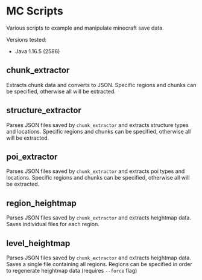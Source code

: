 # MC Scripts

Various scripts to example and manipulate minecraft save data.

Versions tested:
- Java 1.16.5 (2586)

## chunk_extractor

Extracts chunk data and converts to JSON.
Specific regions and chunks can be specified, otherwise all will be extracted.

## structure_extractor

Parses JSON files saved by `chunk_extractor` and extracts structure types and locations.
Specific regions and chunks can be specified, otherwise all will be extracted.

## poi_extractor

Parses JSON files saved by `chunk_extractor` and extracts poi types and locations.
Specific regions and chunks can be specified, otherwise all will be extracted.

## region_heightmap

Parses JSON files saved by `chunk_extractor` and extracts heightmap data.
Saves individual files for each region.

## level_heightmap

Parses JSON files saved by `chunk_extractor` and extracts heightmap data.
Saves a single file containing all regions.
Regions can be specified in order to regenerate heightmap data (requires `--force` flag)
